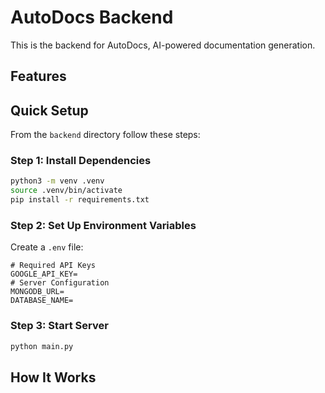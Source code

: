 # AutoDocs Backend

This is the backend for AutoDocs, AI-powered documentation generation.

## Features

## Quick Setup

From the `backend` directory follow these steps:

### Step 1: Install Dependencies

```bash
python3 -m venv .venv
source .venv/bin/activate
pip install -r requirements.txt
```

### Step 2: Set Up Environment Variables

Create a `.env` file:

```
# Required API Keys
GOOGLE_API_KEY=
# Server Configuration
MONGODB_URL=
DATABASE_NAME=
```

### Step 3: Start Server

```bash
python main.py
```

## How It Works
